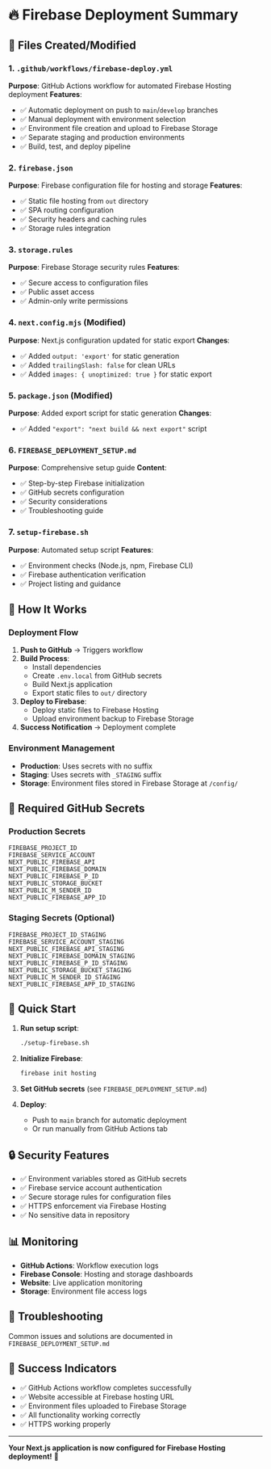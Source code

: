 # 🔥 Firebase Deployment Summary

## 📁 Files Created/Modified

### 1. `.github/workflows/firebase-deploy.yml`

**Purpose**: GitHub Actions workflow for automated Firebase Hosting deployment
**Features**:

- ✅ Automatic deployment on push to `main`/`develop` branches
- ✅ Manual deployment with environment selection
- ✅ Environment file creation and upload to Firebase Storage
- ✅ Separate staging and production environments
- ✅ Build, test, and deploy pipeline

### 2. `firebase.json`

**Purpose**: Firebase configuration file for hosting and storage
**Features**:

- ✅ Static file hosting from `out` directory
- ✅ SPA routing configuration
- ✅ Security headers and caching rules
- ✅ Storage rules integration

### 3. `storage.rules`

**Purpose**: Firebase Storage security rules
**Features**:

- ✅ Secure access to configuration files
- ✅ Public asset access
- ✅ Admin-only write permissions

### 4. `next.config.mjs` (Modified)

**Purpose**: Next.js configuration updated for static export
**Changes**:

- ✅ Added `output: 'export'` for static generation
- ✅ Added `trailingSlash: false` for clean URLs
- ✅ Added `images: { unoptimized: true }` for static export

### 5. `package.json` (Modified)

**Purpose**: Added export script for static generation
**Changes**:

- ✅ Added `"export": "next build && next export"` script

### 6. `FIREBASE_DEPLOYMENT_SETUP.md`

**Purpose**: Comprehensive setup guide
**Content**:

- ✅ Step-by-step Firebase initialization
- ✅ GitHub secrets configuration
- ✅ Security considerations
- ✅ Troubleshooting guide

### 7. `setup-firebase.sh`

**Purpose**: Automated setup script
**Features**:

- ✅ Environment checks (Node.js, npm, Firebase CLI)
- ✅ Firebase authentication verification
- ✅ Project listing and guidance

## 🚀 How It Works

### Deployment Flow

1. **Push to GitHub** → Triggers workflow
2. **Build Process**:
   - Install dependencies
   - Create `.env.local` from GitHub secrets
   - Build Next.js application
   - Export static files to `out/` directory
3. **Deploy to Firebase**:
   - Deploy static files to Firebase Hosting
   - Upload environment backup to Firebase Storage
4. **Success Notification** → Deployment complete

### Environment Management

- **Production**: Uses secrets with no suffix
- **Staging**: Uses secrets with `_STAGING` suffix
- **Storage**: Environment files stored in Firebase Storage at `/config/`

## 🔑 Required GitHub Secrets

### Production Secrets

```
FIREBASE_PROJECT_ID
FIREBASE_SERVICE_ACCOUNT
NEXT_PUBLIC_FIREBASE_API
NEXT_PUBLIC_FIREBASE_DOMAIN
NEXT_PUBLIC_FIREBASE_P_ID
NEXT_PUBLIC_STORAGE_BUCKET
NEXT_PUBLIC_M_SENDER_ID
NEXT_PUBLIC_FIREBASE_APP_ID
```

### Staging Secrets (Optional)

```
FIREBASE_PROJECT_ID_STAGING
FIREBASE_SERVICE_ACCOUNT_STAGING
NEXT_PUBLIC_FIREBASE_API_STAGING
NEXT_PUBLIC_FIREBASE_DOMAIN_STAGING
NEXT_PUBLIC_FIREBASE_P_ID_STAGING
NEXT_PUBLIC_STORAGE_BUCKET_STAGING
NEXT_PUBLIC_M_SENDER_ID_STAGING
NEXT_PUBLIC_FIREBASE_APP_ID_STAGING
```

## 🎯 Quick Start

1. **Run setup script**:

   ```bash
   ./setup-firebase.sh
   ```

2. **Initialize Firebase**:

   ```bash
   firebase init hosting
   ```

3. **Set GitHub secrets** (see `FIREBASE_DEPLOYMENT_SETUP.md`)

4. **Deploy**:
   - Push to `main` branch for automatic deployment
   - Or run manually from GitHub Actions tab

## 🔒 Security Features

- ✅ Environment variables stored as GitHub secrets
- ✅ Firebase service account authentication
- ✅ Secure storage rules for configuration files
- ✅ HTTPS enforcement via Firebase Hosting
- ✅ No sensitive data in repository

## 📊 Monitoring

- **GitHub Actions**: Workflow execution logs
- **Firebase Console**: Hosting and storage dashboards
- **Website**: Live application monitoring
- **Storage**: Environment file access logs

## 🐛 Troubleshooting

Common issues and solutions are documented in `FIREBASE_DEPLOYMENT_SETUP.md`

## 🎉 Success Indicators

- ✅ GitHub Actions workflow completes successfully
- ✅ Website accessible at Firebase hosting URL
- ✅ Environment files uploaded to Firebase Storage
- ✅ All functionality working correctly
- ✅ HTTPS working properly

---

**Your Next.js application is now configured for Firebase Hosting deployment!** 🚀
